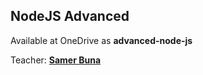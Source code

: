 
## NodeJS Advanced

Available at OneDrive as **advanced-node-js**

Teacher: **[Samer Buna](https://github.com/samerbuna)**
